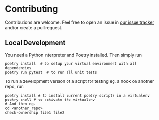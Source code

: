 # Contributing

Contributions are welcome.
Feel free to open an issue in [our issue tracker](https://github.com/luminartech/dev-tools/issues) and/or create a pull request.

## Local Development

You need a Python interpreter and Poetry installed.
Then simply run

```shell
poetry install  # to setup your virtual environment with all dependencies
poetry run pytest  # to run all unit tests
```

To run a development version of a script for testing eg. a hook on another repo, run:

```shell
poetry install # to install current poetry scripts in a virtualenv
poetry shell # to activate the virtualenv
# And then eg.
cd <another_repo>
check-ownership file1 file2
```
